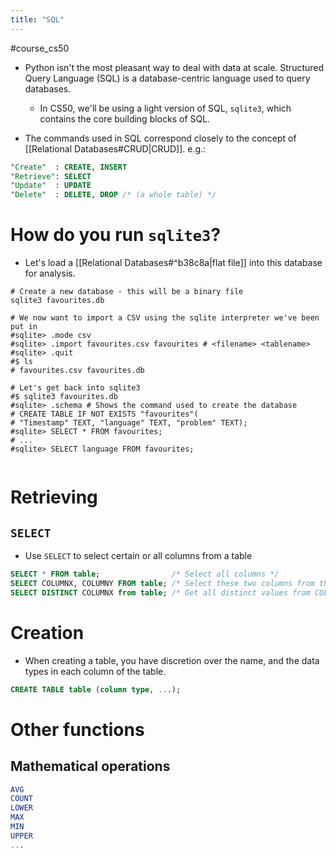```yaml
---
title: "SQL"
---
```

#course_cs50 

- Python isn't the most pleasant way to deal with data at scale. Structured Query Language (SQL) is a database-centric language used to query databases.
    - In CS50, we'll be using a light version of SQL, `sqlite3`, which contains the core building blocks of SQL.

- The commands used in SQL correspond closely to the concept of [[Relational Databases#CRUD|CRUD]]. e.g.:

```SQL
"Create"  : CREATE, INSERT
"Retrieve": SELECT
"Update"  : UPDATE
"Delete"  : DELETE, DROP /* (a whole table) */
```

# How do you run `sqlite3`?

- Let's load a [[Relational Databases#^b38c8a|flat file]] into this database for analysis.

```shell
# Create a new database - this will be a binary file
sqlite3 favourites.db

# We now want to import a CSV using the sqlite interpreter we've been put in
#sqlite> .mode csv
#sqlite> .import favourites.csv favourites # <filename> <tablename>
#sqlite> .quit
#$ ls
# favourites.csv favourites.db

# Let's get back into sqlite3
#$ sqlite3 favourites.db
#sqlite> .schema # Shows the command used to create the database
# CREATE TABLE IF NOT EXISTS "favourites"(
# "Timestamp" TEXT, "language" TEXT, "problem" TEXT);
#sqlite> SELECT * FROM favourites;
# ...
#sqlite> SELECT language FROM favourites;


```

# Retrieving
## `SELECT`

- Use `SELECT` to select certain or all columns from a table

```sql
SELECT * FROM table;                /* Select all columns */
SELECT COLUMNX, COLUMNY FROM table; /* Select these two columns from the table */
SELECT DISTINCT COLUMNX from table; /* Get all distinct values from COLUMNX */
```

# Creation

- When creating a table, you have discretion over the name, and the data types in each column of the table.

```SQL
CREATE TABLE table (column type, ...);
```



# Other functions
## Mathematical operations

```sql
AVG
COUNT
LOWER
MAX
MIN
UPPER
...
```
